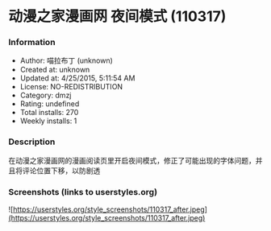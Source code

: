 # 动漫之家漫画网 夜间模式 (110317)

### Information
- Author: 喵拉布丁 (unknown)
- Created at: unknown
- Updated at: 4/25/2015, 5:11:54 AM
- License: NO-REDISTRIBUTION
- Category: dmzj
- Rating: undefined
- Total installs: 270
- Weekly installs: 1


### Description
在动漫之家漫画网的漫画阅读页里开启夜间模式，修正了可能出现的字体问题，并且将评论位置下移，以防剧透


### Screenshots (links to userstyles.org)
![https://userstyles.org/style_screenshots/110317_after.jpeg](https://userstyles.org/style_screenshots/110317_after.jpeg)


